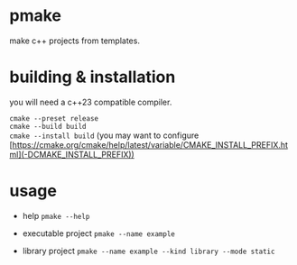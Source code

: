# pmake

make c++ projects from templates.

# building & installation

you will need a c++23 compatible compiler.

``cmake --preset release``\
``cmake --build build``\
``cmake --install build`` (you may want to configure [https://cmake.org/cmake/help/latest/variable/CMAKE_INSTALL_PREFIX.html](-DCMAKE_INSTALL_PREFIX))

# usage

* help ``pmake --help``

* executable project ``pmake --name example``

* library project ``pmake --name example --kind library --mode static``

